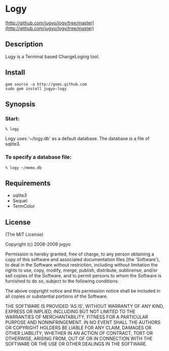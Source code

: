 Logy
========

[http://github.com/jugyo/logy/tree/master](http://github.com/jugyo/logy/tree/master)

Description
--------

Logy is a Terminal based ChangeLoging tool.

Install
--------

    gem source -a http://gems.github.com
    sudo gem install jugyo-logy

Synopsis
--------

### Start:

    % logy

Logy uses '~/logy.db' as a default database.
The database is a file of sqlite3.

### To specify a database file:

    % logy ~/memo.db

Requirements
--------

* sqlite3
* Sequel
* TermColor

License
--------

(The MIT License)

Copyright (c) 2008-2009 jugyo

Permission is hereby granted, free of charge, to any person obtaining
a copy of this software and associated documentation files (the
'Software'), to deal in the Software without restriction, including
without limitation the rights to use, copy, modify, merge, publish,
distribute, sublicense, and/or sell copies of the Software, and to
permit persons to whom the Software is furnished to do so, subject to
the following conditions:

The above copyright notice and this permission notice shall be
included in all copies or substantial portions of the Software.

THE SOFTWARE IS PROVIDED 'AS IS', WITHOUT WARRANTY OF ANY KIND,
EXPRESS OR IMPLIED, INCLUDING BUT NOT LIMITED TO THE WARRANTIES OF
MERCHANTABILITY, FITNESS FOR A PARTICULAR PURPOSE AND NONINFRINGEMENT.
IN NO EVENT SHALL THE AUTHORS OR COPYRIGHT HOLDERS BE LIABLE FOR ANY
CLAIM, DAMAGES OR OTHER LIABILITY, WHETHER IN AN ACTION OF CONTRACT,
TORT OR OTHERWISE, ARISING FROM, OUT OF OR IN CONNECTION WITH THE
SOFTWARE OR THE USE OR OTHER DEALINGS IN THE SOFTWARE.
